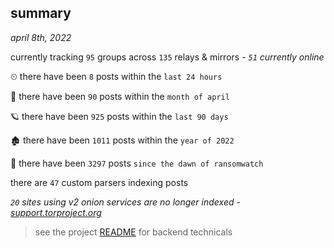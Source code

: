 
## summary
_april 8th, 2022_

currently tracking `95` groups across `135` relays & mirrors - _`51` currently online_

⏲ there have been `8` posts within the `last 24 hours`

🦈 there have been `90` posts within the `month of april`

🪐 there have been `925` posts within the `last 90 days`

🏚 there have been `1011` posts within the `year of 2022`

🦕 there have been `3297` posts `since the dawn of ransomwatch`

there are `47` custom parsers indexing posts

_`20` sites using v2 onion services are no longer indexed - [support.torproject.org](https://support.torproject.org/onionservices/v2-deprecation/)_

> see the project [README](https://github.com/thetanz/ransomwatch#ransomwatch--) for backend technicals
